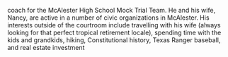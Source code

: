 ﻿---
fname: 'Tim'
lname: 'Mills'
id: 1061
published: false
layout: judge-bio
---
coach for the McAlester High School Mock Trial Team. He and his wife, Nancy, are active in a number of civic organizations in McAlester.
His interests outside of the courtroom include travelling with his wife (always looking for that perfect tropical retirement locale), spending time with the kids and grandkids, hiking, Constitutional history, Texas Ranger baseball, and real estate investment

